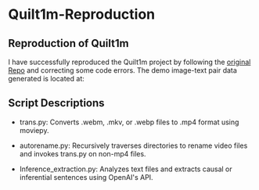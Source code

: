 # Quilt1m-Reproduction

## Reproduction of Quilt1m

I have successfully reproduced the Quilt1m project by following the [original Repo](https://github.com/wisdomikezogwo/quilt1m) and correcting some code errors. The demo image-text pair data generated is located at:

## Script Descriptions

- trans.py: Converts .webm, .mkv, or .webp files to .mp4 format using moviepy.

- autorename.py: Recursively traverses directories to rename video files and invokes trans.py on non-mp4 files.

- Inference_extraction.py: Analyzes text files and extracts causal or inferential sentences using OpenAI's API.
